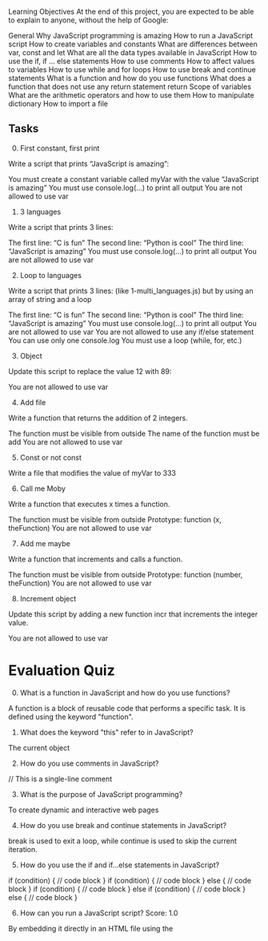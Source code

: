 Learning Objectives
At the end of this project, you are expected to be able to explain to anyone, without the help of Google:

General
Why JavaScript programming is amazing
How to run a JavaScript script
How to create variables and constants
What are differences between var, const and let
What are all the data types available in JavaScript
How to use the if, if ... else statements
How to use comments
How to affect values to variables
How to use while and for loops
How to use break and continue statements
What is a function and how do you use functions
What does a function that does not use any return statement return
Scope of variables
What are the arithmetic operators and how to use them
How to manipulate dictionary
How to import a file

## Tasks

0. First constant, first print

Write a script that prints “JavaScript is amazing”:

You must create a constant variable called myVar with the value “JavaScript is amazing”
You must use console.log(...) to print all output
You are not allowed to use var

1. 3 languages

Write a script that prints 3 lines:

The first line: “C is fun”
The second line: “Python is cool”
The third line: “JavaScript is amazing”
You must use console.log(...) to print all output
You are not allowed to use var

2. Loop to languages

Write a script that prints 3 lines: (like 1-multi_languages.js) but by using an array of string and a loop

The first line: “C is fun”
The second line: “Python is cool”
The third line: “JavaScript is amazing”
You must use console.log(...) to print all output
You are not allowed to use var
You are not allowed to use any if/else statement
You can use only one console.log
You must use a loop (while, for, etc.)

3. Object

Update this script to replace the value 12 with 89:

You are not allowed to use var

4. Add file

Write a function that returns the addition of 2 integers.

The function must be visible from outside
The name of the function must be add
You are not allowed to use var

5. Const or not const

Write a file that modifies the value of myVar to 333

6. Call me Moby

Write a function that executes x times a function.

The function must be visible from outside
Prototype: function (x, theFunction)
You are not allowed to use var

7. Add me maybe

Write a function that increments and calls a function.

The function must be visible from outside
Prototype: function (number, theFunction)
You are not allowed to use var

8. Increment object

Update this script by adding a new function incr that increments the integer value.

You are not allowed to use var

# Evaluation Quiz

0. What is a function in JavaScript and how do you use functions?

A function is a block of reusable code that performs a specific task. It is defined using the keyword "function".

1. What does the keyword "this" refer to in JavaScript?

The current object

2. How do you use comments in JavaScript?

// This is a single-line comment

3. What is the purpose of JavaScript programming?

To create dynamic and interactive web pages

4. How do you use break and continue statements in JavaScript?

break is used to exit a loop, while continue is used to skip the current iteration.

5. How do you use the if and if...else statements in JavaScript?

if (condition) { // code block }
if (condition) { // code block } else { // code block }
if (condition) { // code block } else if (condition) { // code block } else { // code block }

6. How can you run a JavaScript script?
   Score: 1.0

By embedding it directly in an HTML file using the <script> tag
By saving the script with a .js extension and running it in a browser
By executing it in a JavaScript runtime environment like Node.js

7. What is a prototype in JavaScript?

A method for accessing the parent object's properties and methods

8. What are all the data types available in JavaScript?

Number, String, Boolean, Object, Array, Null, Undefined

9. What are the differences between var, const, and let?

const are used for constant values, while var and let is used for variables that can be reassigned.
const and let are block-scoped, while var is function-scoped.
var allows variable hoisting, while const and let do not.

10. How do you use while and for loops in JavaScript?
    Score: 1.0

while (condition) { // code block }
for (initialization; condition; increment) { // code block }

11. How do you assign values to variables in JavaScript?
    Score: 1.0

Using the assignment operator (=)
Using the keyword "var"
Using the keyword "let" or "const"

12. What does the value "undefined" represent in JavaScript?

A placeholder for a missing value
